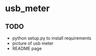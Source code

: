 # usb_meter

## TODO
* python setup.py to install requirements
* picture of usb meter
* README page

